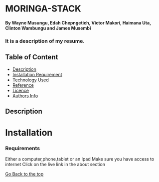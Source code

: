 # MORINGA-STACK

#### By Wayne Musungu, Edah Chepngetich, Victor Makori, Haimana Uta, Clinton Wambungu and James Musembi

### It is a description of my resume.

## Table of Content

- [Description](#Description)
- [Installation Requirement](#Installation)
- [Technology Used](#Technology-Used)
- [Reference](#Reference)
- [Licence](#LICENSE)
- [Authors Info](#Author-Info)

## Description


# Installation

### Requirements

Either a computer,phone,tablet or an Ipad
Make sure you have access to internet
Click on the live link in the about section 



[Go Back to the top](#MORINGA-STACK)

